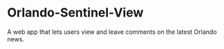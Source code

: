 # Orlando-Sentinel-View
A web app that lets users view and leave comments on the latest Orlando news.
